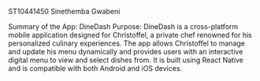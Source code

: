 ST10441450 Sinethemba Gwabeni

Summary of the App: DineDash
Purpose: DineDash is a cross-platform mobile application designed for Christoffel, a private chef renowned for his personalized culinary experiences. The app allows Christoffel to manage and update his menu dynamically and provides users with an interactive digital menu to view and select dishes from. It is built using React Native and is compatible with both Android and iOS devices.
